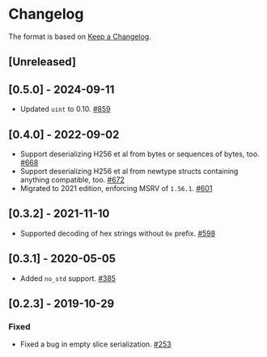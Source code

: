 # Changelog

The format is based on [Keep a Changelog].

[Keep a Changelog]: http://keepachangelog.com/en/1.0.0/

## [Unreleased]

## [0.5.0] - 2024-09-11
- Updated `uint` to 0.10. [#859](https://github.com/paritytech/parity-common/pull/859)

## [0.4.0] - 2022-09-02
- Support deserializing H256 et al from bytes or sequences of bytes, too. [#668](https://github.com/paritytech/parity-common/pull/668)
- Support deserializing H256 et al from newtype structs containing anything compatible, too. [#672](https://github.com/paritytech/parity-common/pull/672)
- Migrated to 2021 edition, enforcing MSRV of `1.56.1`. [#601](https://github.com/paritytech/parity-common/pull/601)

## [0.3.2] - 2021-11-10
- Supported decoding of hex strings without `0x` prefix. [#598](https://github.com/paritytech/parity-common/pull/598)

## [0.3.1] - 2020-05-05
- Added `no_std` support. [#385](https://github.com/paritytech/parity-common/pull/385)

## [0.2.3] - 2019-10-29
### Fixed
- Fixed a bug in empty slice serialization. [#253](https://github.com/paritytech/parity-common/pull/253)
